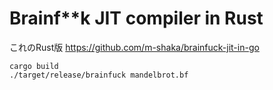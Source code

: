 # Brainf**k JIT compiler in Rust
これのRust版
https://github.com/m-shaka/brainfuck-jit-in-go

```
cargo build
./target/release/brainfuck mandelbrot.bf
```
